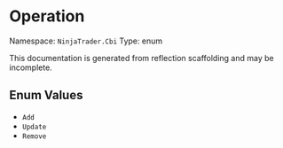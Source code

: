 # Operation

Namespace: `NinjaTrader.Cbi`
Type: enum

This documentation is generated from reflection scaffolding and may be incomplete.

## Enum Values
- `Add`
- `Update`
- `Remove`
